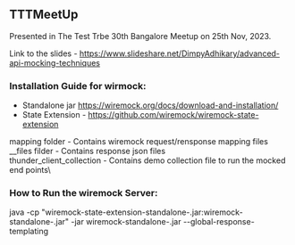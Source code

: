 ## TTTMeetUp

Presented in The Test Trbe 30th Bangalore Meetup on 25th Nov, 2023.

Link to the slides - https://www.slideshare.net/DimpyAdhikary/advanced-api-mocking-techniques

### Installation Guide for wirmock:
- Standalone jar https://wiremock.org/docs/download-and-installation/
- State Extension - https://github.com/wiremock/wiremock-state-extension

mapping folder - Contains wiremock request/rensponse mapping files \
__files filder - Contains response json files\
thunder_client_collection - Contains demo collection file to run the mocked end points\

### How to Run the wiremock Server:
java -cp "wiremock-state-extension-standalone-<version>.jar:wiremock-standalone-<version>.jar" -jar wiremock-standalone-<version>.jar --global-response-templating
